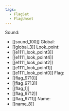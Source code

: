 ```yaml
---
tags:
  - FlagSet
  - FlagUnset
---
```

Sound:
- [[sound_100]]
Global:
- [[global_3]]
Look_point:
- [[e1111_look_point3]]
- [[e1111_look_point4]]
- [[e1111_look_point2]]
- [[e1111_look_point1]]
- [[e1111_look_point0]]
Flag:
- [[flag_9710]]
- [[flag_9713]]
- [[flag_1]]
- [[flag_9712]]
- [[flag_9711]]
Name:
- [[name_8]]
